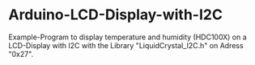 # Arduino-LCD-Display-with-I2C
Example-Program to display temperature and humidity (HDC100X) on a LCD-Display with I2C 
with the Library "LiquidCrystal_I2C.h" on Adress "0x27".

